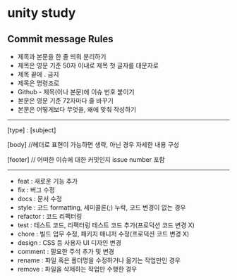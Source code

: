 # unity study

## Commit message Rules​

- 제목과 본문을 한 줄 띄워 분리하기
- 제목은 영문 기준 50자 이내로
  제목 첫 글자를 대문자로
- 제목 끝에 . 금지
- 제목은 명령조로
- Github - 제목(이나 본문)에 이슈 번호 붙이기
- 본문은 영문 기준 72자마다 줄 바꾸기
- 본문은 어떻게보다 무엇을, 왜에 맞춰 작성하기

------

[type] : [subject]

[body] //헤더로 표현이 가능하면 생략, 아닌 경우 자세한 내용 구성

[footer] // 어떠한 이슈에 대한 커밋인지 issue number 포함

------

+ feat : 새로운 기능 추가
+ fix : 버그 수정
+ docs : 문서 수정
+ style : 코드 formatting, 세미콜론(;) 누락, 코드 변경이 없는 경우
+ refactor : 코드 리팩터링
+ test : 테스트 코드, 리팩터링 테스트 코드 추가(프로덕션 코드 변경 X)
+ chore : 빌드 업무 수정, 패키지 매니저 수정(프로덕션 코드 변경 X)
+ design : CSS 등 사용자 UI 디자인 변경
+ comment : 필요한 주석 추가 및 변경
+ rename : 파일 혹은 폴더명을 수정하거나 옮기는 작업만인 경우
+ remove : 파일을 삭제하는 작업만 수행한 경우
